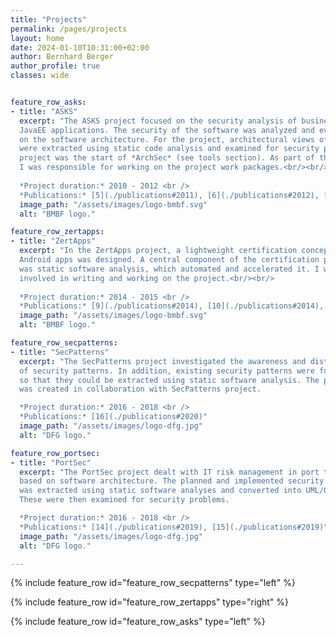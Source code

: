 ```yaml
---
title: "Projects"
permalink: /pages/projects
layout: home
date: 2024-01-10T10:31:00+02:00
author: Bernhard Berger
author_profile: true
classes: wide


feature_row_asks:
- title: "ASKS"
  excerpt: "The ASKS project focused on the security analysis of business-critical
  JavaEE applications. The security of the software was analyzed and evaluated based
  on the software architecture. For the project, architectural views of the software
  were extracted using static code analysis and examined for security problems. This
  project was the start of *ArchSec* (see tools section). As part of the ASKS project,
  I was responsible for working on the project work packages.<br/><br/>
  
  *Project duration:* 2010 - 2012 <br />
  *Publications:* [5](./publications#2011), [6](./publications#2012), [7](./publications#2013), [15](./publications#2019)"
  image_path: "/assets/images/logo-bmbf.svg"
  alt: "BMBF logo."

feature_row_zertapps:
- title: "ZertApps"
  excerpt: "In the ZertApps project, a lightweight certification concept for
  Android apps was designed. A central component of the certification process
  was static software analysis, which automated and accelerated it. I was
  involved in writing and working on the project.<br/><br/>
  
  *Project duration:* 2014 - 2015 <br />
  *Publications:* [9](./publications#2014), [10](./publications#2014), [11](./publications#2015), [15](./publications#2019)"
  image_path: "/assets/images/logo-bmbf.svg"
  alt: "BMBF logo."

feature_row_secpatterns:
- title: "SecPatterns"
  excerpt: "The SecPatterns project investigated the awareness and distribution
  of security patterns. In addition, existing security patterns were formalized
  so that they could be extracted using static software analysis. The publication
  was created in collaboration with SecPatterns project.

  *Project duration:* 2016 - 2018 <br />
  *Publications:* [16](./publications#2020)"
  image_path: "/assets/images/logo-dfg.jpg"
  alt: "DFG logo."

feature_row_portsec:
- title: "PortSec"
  excerpt: "The PortSec project dealt with IT risk management in port telematics
  based on software architecture. The planned and implemented security architecture
  was extracted using static software analyses and converted into UML/OCL models.
  These were then examined for security problems.

  *Project duration:* 2016 - 2018 <br />
  *Publications:* [14](./publications#2019), [15](./publications#2019)"
  image_path: "/assets/images/logo-dfg.jpg"
  alt: "DFG logo."

---
```


{% include feature_row id="feature_row_secpatterns" type="left" %}

{% include feature_row id="feature_row_zertapps" type="right" %}

{% include feature_row id="feature_row_asks" type="left" %}
